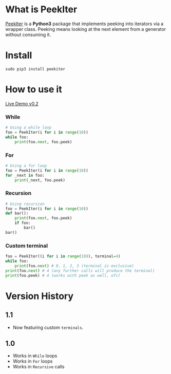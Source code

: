# What is PeekIter
[PeekIter](https://pypi.python.org/pypi/peekiter) is a __Python3__ package that implements peeking into iterators via a wrapper class.
Peeking means looking at the next element from a generator without consuming it.

# Install

```
sudo pip3 install peekiter
```

# How to use it
[Live Demo v0.2](https://repl.it/E6UU/15)

### While
```python
# Using a while loop
foo = PeekIter(i for i in range(10))
while foo:
    print(foo.next, foo.peek)
```

### For
```python
# Using a for loop
foo = PeekIter(i for i in range(10))
for _next in foo:
    print(_next, foo.peek)
```

### Recursion
```python
# Using recursion
foo = PeekIter(i for i in range(10))
def bar():
    print(foo.next, foo.peek)
    if foo:
        bar()
bar()
```

### Custom terminal

```python
foo = PeekIter((i for i in range(10)), terminal=4)
while foo:
    print(foo.next) # 0, 1, 2, 3 (terminal is exclusive)
print(foo.next) # 4 (any further calls will produce the terminal)
print(foo.peek) # 4 (works with peek as well, ofc)
```

# Version History

## 1.1
* Now featuring custom `terminals`.

## 1.0
* Works in `While` loops
* Works in `For` loops
* Works in `Recursive` calls
